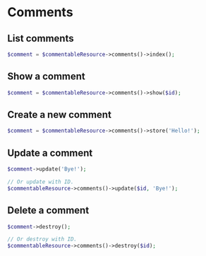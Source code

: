 # Comments

## List comments

```php
$comment = $commentableResource->comments()->index();
```

## Show a comment

```php
$comment = $commentableResource->comments()->show($id);
```

## Create a new comment

```php
$comment = $commentableResource->comments()->store('Hello!');
```

## Update a comment

```php
$comment->update('Bye!');

// Or update with ID.
$commentableResource->comments()->update($id, 'Bye!');
```

## Delete a comment

```php
$comment->destroy();

// Or destroy with ID.
$commentableResource->comments()->destroy($id);
```
